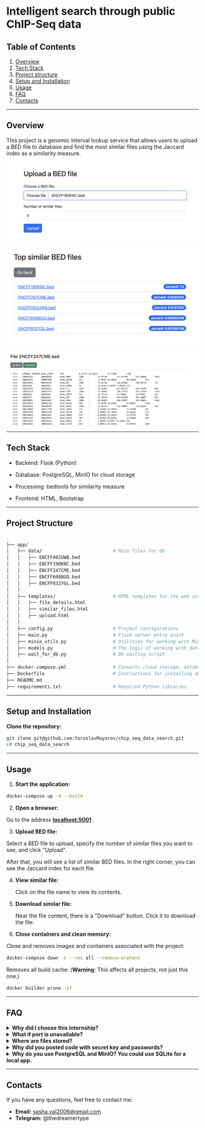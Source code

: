 # Intelligent search through public ChIP-Seq data

## Table of Contents

1. [Overview](#overview)
2. [Tech Stack](#tech-stack)
3. [Project structure](#project-structure)
4. [Setup and Installation](#setup-and-installation)
5. [Usage](#usage)
6. [FAQ](#faq)
7. [Contacts](#contacts)

---

## Overview

This project is a genomic interval lookup service that allows users to upload a BED file to database and find the most similar files using the Jaccard index as a similarity measure.

![](images/main_page.png)

![](images/top_similar.png)

![](images/file_page.png)

---

## Tech Stack

- Backend: Flask (Python)

- Database: PostgreSQL, MinIO for cloud storage

- Processing: bedtools for similarity measure

- Frontend: HTML, Bootstrap

---

## Project Structure

```bash
.
├── app/               
│   ├── data/                          # Main files for db
│   │   ├── ENCFF082UWB.bed
│   │   ├── ENCFF190KNC.bed
│   │   ├── ENCFF247CME.bed
│   │   ├── ENCFF608BGQ.bed
│   │   ├── ENCFF832YGL.bed
│   │
│   ├── templates/                     # HTML templates for the web interface
│   │   ├── file_details.html
│   │   ├── similar_files.html
│   │   ├── upload.html
│   │
│   ├── config.py                      # Project configurations              
│   ├── main.py                        # Flask server entry point
│   ├── minio_utils.py                 # Utilities for working with MinIO
│   ├── models.py                      # The logic of working with data
│   ├── wait_for_db.py                 # Db waiting script                        
│
├── docker-compose.yml                 # Connects cloud storage, database, and application.
├── Dockerfile                         # Instructions for installing dependencies and launching
├── README.md                          
├── requirements.txt                   # Required Python libraries 

```

---

## Setup and Installation

**Clone the repository:**
```bash
git clone git@github.com:YaroslavMayorov/chip_seq_data_search.git
cd chip_seq_data_search
```
---

## Usage

1. **Start the application:**
```bash
docker-compose up -d --build
```

2. **Open a browser:**

  Go to the address **[localhost:5001](http://localhost:5001/)** .

3. **Upload BED file:**

  Select a BED file to upload, specify the number of similar files you want to see, and click "Upload".
  
  After that, you will see a list of similar BED files. In the right corner, you can see the Jaccard index for each file.

4. **View similar file:**

   Click on the file name to view its contents.

5. **Download similar file:**

   Near the file content, there is a "Download" button. Click it to download the file.

6. **Close containers and clean memory:**

Close and removes images and containers associated with the project:

```bash
docker-compose down -v --rmi all --remove-orphans
```

Removes all build cache:
(**Warning**: This affects all projects, not just this one.)

```bash
docker builder prune -af
```
---

## FAQ

<details>
<summary><strong> Why did I choose this internship?</strong></summary>

I studied in a biology-focused class, so I have a strong background in biology. I have long wanted to work in bioinformatics, and this internship is a great opportunity for me.

For about two years, I have been working with Flask, developing various web applications, from simple projects to multi-page websites. You can see one of my projects here: [arthouserooms.pythonanywhere.com](https://arthouserooms.pythonanywhere.com/). 

Recently, I developed my wallpaper Telegram bot, @InspireWallBot, so I know how to work with server-side databases and deploy applications.

I also completed a data analysis course from Tinkoff and a machine learning specialization from Yandex, which gave me valuable experience working with data visualization. In addition, I prepared for the DANO Olympiad in data analysis, so I have a solid understanding of statistics, data processing, and interpretation.

I really want to join your team, because this topic is really close to me. I am ready to learn new things and help develop a useful tool for biological data research. I would be grateful for the opportunity to be part of this project!
</details>

<details>
<summary><strong> What if port is unavailable?</strong></summary>

   By default app is on 5001, postgre is on 5432, and minIO is on 9000, 9090. Change the port in `docker-compose.yml`:
   ```bash
   ports:
      - "<your_port>:5000"
   ```
</details>

</details> <details> <summary><strong>Where are files stored?</strong></summary>
Uploaded files are stored in MinIO. You can see it on <a href="http://localhost:9090" target="_blank">MinIO Dashboard</a>. Sign in with MINIO_ROOT_USER as login and MINIO_ROOT_PASSWORD as password (they are in docker-compose.yml). 

</details>

<details>
<summary><strong> Why did you posted code with secret key and passwords? </strong></summary>
  I know that secret keys should be loaded from a `.env` file. However, this is just a test app. I included it directly in the code so that users don't have to create a `.env` file manually — it makes running the app easier.
</details>

<details>
<summary><strong> Why do you use PostgreSQL and MinIO? You could use SQLite for a local app.</strong></summary>

Yes, SQLite is more convenient and faster to implement for local applications. However, I wanted to make the app closer to a real production setup and demonstrate that I know how to work with the tools typically used in such environments.
</details>

---

## Contacts 

If you have any questions, feel free to contact me:  

- **Email:** sasha.val2006@gmail.com
- **Telegram:** @thedreamertype


